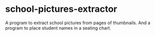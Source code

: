 # school-pictures-extractor
A program to extract school pictures from pages of thumbnails. And a program
to place student names in a seating chart.
